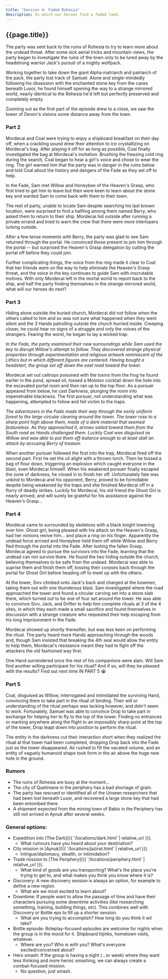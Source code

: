 ```yaml
---
title: "Session 4: Faded Rohesia"
description: In which our heroes find a faded land.
---
```


## {{page.title}}

The party was sent back to the ruins of Rohesia to try to learn more about the undead threat. After some sick aerial tricks and mountain views, the party began to investigate the ruins of the town only to be lured away by the headstrong warrior Jack's pursuit of a mighty wolfpack.

Working together to take down the giant Alpha matriarch and patriarch of the pack, the party lost track of Samuel. Alone and single-mindedly following his obsession with the enchanted stone key from the caves beneath Luxor, he found himself opening the way to a strange mirrored world, nearly identical to the Rohesia he'd left but perfectly preserved and completely empty.

Zooming out as the first part of the episode drew to a close, we saw the tower of Devon's visions some distance away from the town.

### Part 2

Mordecai and Coal were trying to enjoy a shipboard breakfast on their day off, when a crackling sound drew their attention to ice crystallizing on Mordecai's bag. After playing it off for as long as possible, Coal finally investigated the bag at Mordecai's invitation. Brushing the freezing cold ring during the search, Coal began to hear a girl's voice and chose to wear the ring. The girl warned him that the party was in danger in the ruins below and told Coal about the history and dangers of the Fade as they set off to help.

In the Fade, Sam met Willow and Honeybee of the Heaven's Grasp, who first tried to get him to leave but then were keen to learn about the stone key and wanted Sam to come back with them to their town.

The rest of party, unable to locate Sam despite searching his last known location, were surprised to find a halfling among them named Berry, who asked them to return to their ship. Mordecai hid outside after running a private errand and tried to warn the crew that there were more interlopers lurking outside.

After a few tense moments with Berry, the party was glad to see Sam returned through the portal. He convinced those present to join him through the portal -- but surprised the Heaven's Grasp delegation by cutting the portal off before they could join.

Further complicating things, the voice from the ring made it clear to Coal that her friends were on the way to help eliminate the Heaven's Grasp threat, and the voice in the key continues to guide Sam with inscrutable motives. With only Mordecai left in the mortal world to report back to the ship, and half the party finding themselves in the strange mirrored world, what will our heroes do next?

### Part 3

Hiding alone outside the buried church, Mordecai did not follow when the others called to him and so was not sure what happened when they went silent and the 3 Hands patrolling outside the church hurried inside. Creeping closer, he could hear no signs of a struggle and only the voices of the strangers. Fearing the worst, he began to lay a wicked trap.

_In the Fade, the party examined their new surroundings while Sam used the key to disrupt Willow's attempt to follow. They discovered strange physical properties through experimentation and religious artwork reminiscent of the Lithics but in which different figures are centered. Having bought a headstart, the group set off down the east road toward the tower._

Mordecai set out caltrops poisoned with the toxins from the frog he found earlier in the pond, spread oil, tossed a Molotov cocktail down the hole into the excavated portal room and then ran up to the top floor. As a pursuer appeared from below, he cast Darkness, plunging the room into impenetrable blackness. The first pursuer, not understanding what was happening, attempted to follow and fell victim to the traps.

_The adventurers in the Fade made their way through the eerily uniform forest to the large circular clearing around the tower. The tower rose to a sharp point high above them, made of a dark material that seemed featureless. As they approached it, arrows sailed toward them from the South road as Hands challenged them. Luckily Coal was disguised as Willow and was able to put them off-balance enough to at least stall an attack by accusing Berry of treason._

When another pursuer followed the first into the trap, Mordecai fired off the second part. First he set the oil alight with a thrown torch. Then he tossed a bag of flour down, triggering an explosion which caught everyone in the blast, even Mordecai himself. When his weakened pursuer finally escaped the zone of darkness, he closed in to finish her off. Unfortunately fate was unkind to Mordecai and his opponent, Berry, proved to be formidable despite being weakened by the traps and she finished Mordecai off in a flurry of deadly strikes. Luckily for Mordecai, his old friend the Ghost Girl is nearly arrived, and will surely be grateful for his assistance against the Heaven's Grasp...

### Part 4

Mordecai came to surrounded by skeletons with a black knight towering over him. Ghost girl, being pleased with his attack on the Heaven's Grasp, had her minions revive him... and place a ring on his finger. Apparently the undead force arrived and Honeybee held them off while Willow and Berry fled through the portal into the Fade. After looting the fallen Grasp, Mordecai agreed to pursue the survivors into the Fade, learning that the undead can not survive there. He found the two hiding outside the church, believing themselves to be safe from the undead. Mordecai was able to suprise them and finish them off, tossing their corpses back through the portal for Ghost Girl before heading off to meet up with the others.

At the tower, Sivv climbed onto Jack's back and charged at the bowmen, taking them out with one thunderous blast. Sam investigated where the road approached the tower and found a circular carving set into a stone slab there, which turned out to be one of four set around the tower. He was able to convince Sivv, Jack, and Drifter to help him complete rituals at 3 of the 4 sites, in which they each made a small sacrifice and found themselves in discussion with a strange creature who requested their help escaping from his long imprisonment in the Fade.

Mordecai showed up shortly thereafter, but was less keen on performing the ritual. The party heard more Hands approaching through the woods and, though Sam insisted that breaking the 4th seal would allow the entity to help them, Mordecai's resistance meant they had to fight off the attackers the old fashioned way first.

One Hand surrendered once the rest of his companions were slain. Will Sam find another willing participant for his ritual? And if so, will they be pleased with the results? Find out next time IN PART 5 😭

### Part 5

Coal, disguised as Willow, interrogated and intimidated the surviving Hand, convincing them to take part in the ritual of binding. Their will or understanding of the ritual perhaps was lacking however, and didn't seem to work. Fortunately, Samuel was able to convince Drop to take part in exchange for helping her to fly to the top of the tower. Finding no entrances or marking anywhere along the flight to an impossibly sharp point at the top of the tower, Drop leapt down into position to perform the ritual.

The entity in the darkness cut their interaction short when they realized the ritual at that tower had been completed, dropping Drop back into the Fade just as the tower disappeared. Air rushed to fill the vacated volume, and an entity of vaguely humanoid shape took form in the air above the huge new hole in the ground.

### Rumors
* The ruins of Rohesia are busy at the moment...
* The city of Quelimane in the periphery has a bad shortage of grain.
* The party has rescued or identified all of the Unseen researchers that had been lost beneath Luxor, and recovered a large stone key that had been entombed there.
* A shipment expected from the mining town of Babis in the Periphery has still not arrived in Aynuk after several weeks.

### General options:
* Expedition into [The Dark]({{ '/locations/dark.html' | relative_url }}).
  * What rumours have you heard about your destination?
* City mission in [Aynuk]({{ '/locations/jazirat.html' | relative_url }}).
  * Intrigue/diplomacy, stealth, or intimidation?
* Trade mission to [The Periphery]({{ '/locations/periphery.html' | relative_url }}).
  * What kind of goods are you transporting? What's the place you're trying to get to, and what makes you think you know where it is?
* Discovery: A new discovery session is always an option, for example to define a new region.
  * What are we most excited to learn about?
* Downtime: If people want to allow the passage of time and have their characters pursuing some downtime activities (like researching something, training, building things, etc). This combines well with Discovery or Bottle eps to fill up a shorter session.
  * What are you trying to accomplish? How long do you think it wil take?
* Bottle episode: Roleplay-focused episodes are welcome for nights when the group is in the mood for it. Shipboard hijinks, hometown visits, whatever.
  * Where are you? Who is with you? What's everyone excited/concerned about?
* Hero smash: If the group is having a night (...or week) where they want less thinking and more heroic smashing, we can always create a combat-focused mission.
  * No question, just smash.
